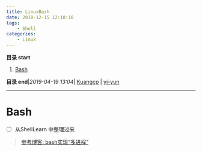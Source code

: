 ```yaml
---
title: LinuxBash
date: 2018-12-15 12:10:18
tags: 
    - Shell
categories: 
    - Linux
---
```


**目录 start**
 
1. [Bash](#bash)

**目录 end**|_2019-04-19 13:04_| [Kuangcp](https://github.com/Kuangcp/Note) | [yi-yun](https://github.com/yi-yun/Memo)
****************************************

# Bash

- [ ] 从ShellLearn 中整理过来

> [参考博客: bash实现“多进程”](http://www.cnitblog.com/sysop/archive/2008/11/03/50974.aspx)

